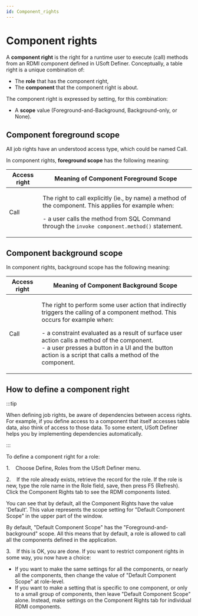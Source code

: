 ```yaml
---
id: Component_rights
---
```


# Component rights

A **component right** is the right for a runtime user to execute (call) methods from an RDMI component defined in USoft Definer.
Conceptually, a table right is a unique combination of:

- The **role** that has the component right,
- The **component** that the component right is about.

The component right is expressed by setting, for this combination:

- A **scope** value (Foreground-and-Background, Background-only, or None).

## Component foreground scope

All job rights have an understood access type, which could be named Call.

In component rights, **foreground scope** has the following meaning:

|**Access right**|**Meaning of Component Foreground Scope**|
|--------|--------|
|Call    |<p>The right to call explicitly (ie., by name) a method of the component. This applies for example when:</p><p>- a user calls the method from SQL Command through the				`invoke component.method()`				statement.<br/></p>|



## Component background scope

In component rights, background scope has the following meaning:

|**Access right**|**Meaning of Component Background Scope**|
|--------|--------|
|Call    |<p>The right to perform some user action that indirectly triggers the calling of a component method. This occurs for example when:</p><p>- a constraint evaluated as a result of surface user action calls a method of the component.<br/>- a user presses a button in a UI and the button action is a script that calls a method of the component.<br/></p>|



## How to define a component right


:::tip

When defining job rights, be aware of dependencies between access rights. For example, if you define access to a component that itself accesses table data, also think of access to those data. To some extent, USoft Definer helps you by implementing dependencies automatically.

:::

To define a component right for a role:

1.    Choose Define, Roles from the USoft Definer menu.

2.    If the role already exists, retrieve the record for the role. If the role is new, type the role name in the Role field, save, then press F5 (Refresh). Click the Component Rights tab to see the RDMI components listed.

You can see that by default, all the Component Rights have the value 'Default'. This value represents the scope setting for "Default Component Scope" in the upper part of the window.

By default, "Default Component Scope" has the "Foreground-and-background" scope. All this means that by default, a role is allowed to call all the components defined in the application.

3.    If this is OK, you are done. If you want to restrict component rights in some way, you now have a choice:

- If you want to make the same settings for all the components, or nearly all the components, then change the value of "Default Component Scope" at role-level.
- If you want to make a setting that is specific to one component, or only to a small group of components, then leave "Default Component Scope" alone. Instead, make settings on the Component Rights tab for individual RDMI components.